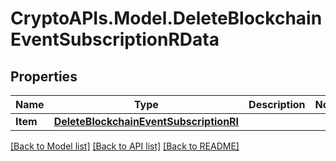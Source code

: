 # CryptoAPIs.Model.DeleteBlockchainEventSubscriptionRData

## Properties

Name | Type | Description | Notes
------------ | ------------- | ------------- | -------------
**Item** | [**DeleteBlockchainEventSubscriptionRI**](DeleteBlockchainEventSubscriptionRI.md) |  | 

[[Back to Model list]](../README.md#documentation-for-models) [[Back to API list]](../README.md#documentation-for-api-endpoints) [[Back to README]](../README.md)

